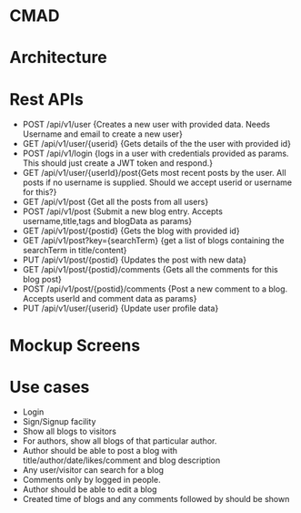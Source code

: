 # CMAD
# Architecture
# Rest APIs
- POST /api/v1/user {Creates a new user with provided data. Needs Username and email to create a new user}
- GET /api/v1/user/{userid} {Gets details of the the user with provided id}
- POST /api/v1/login {logs in a user with credentials provided as params. This should just create a JWT token and respond.}
- GET /api/v1/user/{userId}/post{Gets most recent posts by the user. All posts if no username is supplied. Should we accept userid or username for this?}
- GET /api/v1/post {Get all the posts from all users}
- POST /api/v1/post {Submit a new blog entry. Accepts username,title,tags and blogData as params}
- GET /api/v1/post/{postid} {Gets the blog with provided id}
- GET /api/v1/post?key={searchTerm} {get a list of blogs containing the searchTerm in title/content}
- PUT /api/v1/post/{postid} {Updates the post with new data}
- GET /api/v1/post/{postid}/comments {Gets all the comments for this blog post}
- POST /api/v1/post/{postid}/comments {Post a new comment to a blog. Accepts userId and comment data as params}
- PUT /api/v1/user/{userid} {Update user profile data}

# Mockup Screens


# Use cases
* Login
* Sign/Signup facility
* Show all blogs to visitors
* For authors, show all blogs of that particular author.
* Author should be able to post a blog with title/author/date/likes/comment and blog description
* Any user/visitor can search for a blog
* Comments only by logged in people.
* Author should be able to edit a blog
* Created time of blogs and any comments followed by  should be shown 
 
